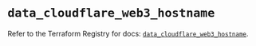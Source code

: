 # `data_cloudflare_web3_hostname`

Refer to the Terraform Registry for docs: [`data_cloudflare_web3_hostname`](https://registry.terraform.io/providers/cloudflare/cloudflare/5.4.0/docs/data-sources/web3_hostname).
